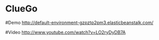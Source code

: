 ClueGo
======

#Demo 
http://default-environment-gzpztp2pm3.elasticbeanstalk.com/ 

#Video
http://www.youtube.com/watch?v=LO2ryDyDB7A
